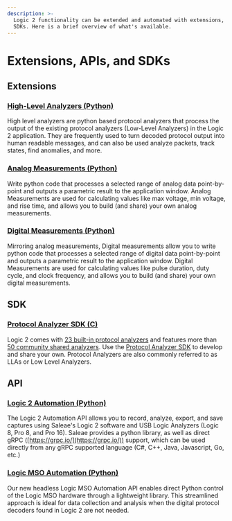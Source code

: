 ```yaml
---
description: >-
  Logic 2 functionality can be extended and automated with extensions, APIs, and
  SDKs. Here is a brief overview of what's available.
---
```


# Extensions, APIs, and SDKs

## Extensions

### [High-Level Analyzers (Python)](extensions/high-level-analyzer-extensions/)

High level analyzers are python based protocol analyzers that process the output of the existing protocol analyzers (Low-Level Analyzers)  in the Logic 2 application. They are frequently used to turn decoded protocol output into human readable messages, and can also be used analyze packets, track states, find anomalies, and more.

### [Analog Measurements (Python)](extensions/measurement-extensions/)

Write python code that processes a selected range of analog data point-by-point and outputs a parametric result to the application window. Analog Measurements are used for calculating values like max voltage, min voltage, and rise time, and allows you to build (and share) your own analog measurements.

### [Digital Measurements  (Python)](https://support.saleae.com/extensions/measurement-extensions)

Mirroring analog measurements, Digital measurements allow you to write python code that processes a selected range of digital data point-by-point and outputs a parametric result to the application window. Digital Measurements are used for calculating values like pulse duration, duty cycle, and clock frequency, and allows you to build (and share) your own digital measurements.



## SDK

### [Protocol Analyzer SDK (C)](https://support.saleae.com/protocol-analyzers)

Logic 2 comes with [23 built-in protocol analyzers](https://support.saleae.com/protocol-analyzers/supported-protocols) and features more than [50 community shared analyzers](https://support.saleae.com/community/community-shared-protocols). Use the [Protocol Analyzer SDK](https://support.saleae.com/protocol-analyzers) to develop and share your own. Protocol Analyzers are also commonly referred to as LLAs or Low Level Analyzers.

## API

### [Logic 2 Automation (Python)](https://saleae.github.io/logic2-automation/)

The Logic 2 Automation API allows you to record, analyze, export, and save captures using Saleae's Logic 2 software and USB Logic Analyzers (Logic 8, Pro 8, and Pro 16). Saleae provides a python library, as well as direct gRPC ([https://grpc.io/](https://grpc.io/))  support, which can be used directly from any gRPC supported language (C#, C++, Java, Javascript, Go, etc.)

### [Logic MSO Automation (Python)](https://docs.saleae.com/mso-api/)

Our new headless Logic MSO Automation API enables direct Python control of the Logic MSO hardware through a lightweight library. This streamlined approach is ideal for data collection and analysis when the digital protocol decoders found in Logic 2 are not needed.
